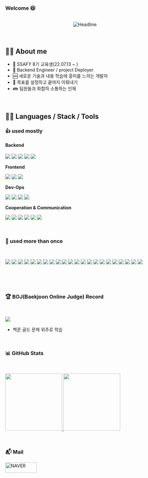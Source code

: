 ### Welcome 😆

<Br>
<div align=center>
        <img src="https://readme-typing-svg.herokuapp.com?color=%236FDA44&size=32&center=true&vCenter=true&width=600&height=50&lines=JBH+GitHub+%F0%9F%91%8B;Back-End+Engineer;Dev-Ops;" alt="Headline" />
</div>

<Br>
<Br>

## :sassy_man:  About me
- 📒 SSAFY 8기 교육생(22.07.13 ~ )
- 🏃 Backend Engineer / project Deployer
- 🆕 새로운 기술과 내용 학습에 흥미를 느끼는 개발자
- 🎯 목표를 설정하고 끝까지 이뤄내기
- 👪 팀원들과 화합하 소통하는 인재


<Br>
 
## 👨‍💻 Languages / Stack / Tools
 
 <h3>
   👍 used mostly
 </h3>
<h4>
Backend
</h4>

<img src="https://img.shields.io/badge/Spring_Boot-6DB33F?style=for-the-badge&logo=SpringBoot&logoColor=white"> <img src="https://img.shields.io/badge/java-007396?style=for-the-badge&logo=java&logoColor=white"> <img src="https://img.shields.io/badge/mybatis-F37440?style=for-the-badge&logo=mybatis&logoColor=white"> <img src="https://img.shields.io/badge/Intellij_IDEA-3776AB?style=for-the-badge&logo=IntellijIDEA&logoColor=white"> <img src="https://img.shields.io/badge/MySQL-380953?style=for-the-badge&logo=MySQL&logoColor=white">

**Frontend**

<img src="https://img.shields.io/badge/Vue.js-4FC08D?style=for-the-badge&logo=Vue.js&logoColor=white"> <img src="https://img.shields.io/badge/Node.js-339933?style=for-the-badge&logo=Node.js&logoColor=white"> <img src="https://img.shields.io/badge/VS Code-007ACC?style=for-the-badge&logo=Visual Studio Code&logoColor=white">

**Dev-Ops**

   <img src="https://img.shields.io/badge/Amazon%20AWS-FF9900.svg?&style=for-the-badge&logo=Amazon%20AWS&logoColor=white"> <img src="https://img.shields.io/badge/Docker-%230db7ed.svg?&style=for-the-badge&logo=Docker&logoColor=white"> <img src="https://img.shields.io/badge/Jenkins-D24939?&style=for-the-badge&logo=Jenkins&logoColor=white"> <img src="https://img.shields.io/badge/nginx-009639?&style=for-the-badge&logo=nginx&logoColor=white">
   
   
**Cooperation & Communication**

<img src="https://img.shields.io/badge/gitlab-FC6D26?style=for-the-badge&logo=GitLab&logoColor=white"> <img src="https://img.shields.io/badge/jira-0052CC?style=for-the-badge&logo=Jira&logoColor=white"> <img src="https://img.shields.io/badge/MatterMOST-009688?style=for-the-badge&logo=Mattermost&logoColor=white"> <img src="https://img.shields.io/badge/Notion-EF1970?style=for-the-badge&logo=Notion&logoColor=white"> <img src="https://img.shields.io/badge/Discord-FDA061?style=for-the-badge&logo=Discord&logoColor=white"> <img src="https://img.shields.io/badge/github-FDA145?style=for-the-badge&logo=github&logoColor=white">
 
 <br>
 <h3>
   🎨 used more than once
 </h3>
   <Br>
  <p>
   <img src="https://img.shields.io/badge/C-001E9A.svg?&style=for-the-badge&logo=C&logoColor=white">
   <img src="https://img.shields.io/badge/C++-CC0000?&style=for-the-badge&logo=C++&logoColor=white">
   <img src="https://img.shields.io/badge/pyhton-00599C?&style=for-the-badge&logo=python&logoColor=white">
   <img src="https://img.shields.io/badge/Unity-2C271F.svg?&style=for-the-badge&logo=Unity&logoColor=white">
   <img src="https://img.shields.io/badge/kakao_API-088142?style=for-the-badge&logo=kakao&logoColor=white">
   <img src="https://img.shields.io/badge/naver_API-199ED9?style=for-the-badge&logo=naver&logoColor=white">
   <img src="https://img.shields.io/badge/국가_공공데이터-632CA6?style=for-the-badge&logo=&logoColor=white">
   <img src="https://img.shields.io/badge/Eclipse%20IDE-2C2255.svg?&style=for-the-badge&logo=Eclipse%20IDE&logoColor=white">
   <img src="https://img.shields.io/badge/VMware-F88F00.svg?&style=for-the-badge&logo=VMware&logoColor=white">
   <img src="https://img.shields.io/badge/HTML5-E53236?&style=for-the-badge&logo=HTML5&logoColor=white">
   <img src="https://img.shields.io/badge/CSS3-EF5C55?&style=for-the-badge&logo=CSS3&logoColor=white">
   <img src="https://img.shields.io/badge/Bootstrap-A30701?&style=for-the-badge&logo=Bootstrap&logoColor=white">
   <img src="https://img.shields.io/badge/Android-F09820?&style=for-the-badge&logo=Android&logoColor=white">  
   <img src="https://img.shields.io/badge/Android_Studio-239DFF?&style=for-the-badge&logo=AndroidStudio&logoColor=white">  
   <img src="https://img.shields.io/badge/Kotlin-3CBDB1?&style=for-the-badge&logo=Kotlin&logoColor=white">
   <img src="https://img.shields.io/badge/MariaDB-1572B6?&style=for-the-badge&logo=mariadb&logoColor=white">
   <img src="https://img.shields.io/badge/linux-00B1E7?&style=for-the-badge&logo=linux&logoColor=white">
   <img src="https://img.shields.io/badge/JUnit5-25A162?&style=for-the-badge&logo=Junit5&logoColor=white">  
   <img src="https://img.shields.io/badge/Apache Tomcat-00C4CC?&style=for-the-badge&logo=ApacheTomcat&logoColor=white">
   <img src="https://img.shields.io/badge/Figma-4574E0?&style=for-the-badge&logo=figma&logoColor=white">
   <img src="https://img.shields.io/badge/adobexd-7ED321?&style=for-the-badge&logo=adobexd&logoColor=white">
   <img src="https://img.shields.io/badge/php-F8C517?&style=for-the-badge&logo=php&logoColor=white">
  </p>
<Br>

<Br>
 

<Br>

### 🏆 BOJ(Baekjoon Online Judge) Record
 <Br>
  
 <a href="https://solved.ac/jbh"><img src="http://mazassumnida.wtf/api/generate_badge?boj=jbhjbh"></a>
- 백준 골드 문제 위주로 학습
 
<Br>

### 📊 GitHub Stats
<Br>
<p>
<a href="https://github.com/0901jbh">
  <img height="180em" src="https://github-readme-stats-eight-theta.vercel.app/api?username=0901jbh&show_icons=true&theme=algolia&include_all_commits=true&count_private=true"/>
  <img height="180em" src="https://github-readme-stats-eight-theta.vercel.app/api/top-langs/?username=0901jbh&layout=compact&langs_count=8&theme=algolia"/>
</a>
</p>

<Br>

### :mailbox_with_mail: Mail
<p align="center">

<a href="mailto:0901jbh@naver.com" target="_blank"><img src="https://img.shields.io/badge/NAVER-03C75A?style=flat&logo=Naver&logoColor=white" alt="NAVER" width="100" height="33"></a>
</p>


 </p>
